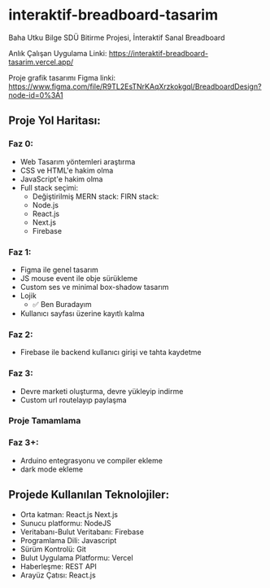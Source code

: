 # interaktif-breadboard-tasarim
 Baha Utku Bilge SDÜ Bitirme Projesi, İnteraktif Sanal Breadboard
 
 Anlık Çalışan Uygulama Linki: https://interaktif-breadboard-tasarim.vercel.app/
 
 
 Proje grafik tasarımı Figma linki: https://www.figma.com/file/R9TL2EsTNrKAqXrzkokgql/BreadboardDesign?node-id=0%3A1

## Proje Yol Haritası:

### Faz 0:
- Web Tasarım yöntemleri araştırma
- CSS ve HTML'e hakim olma
- JavaScript'e hakim olma
- Full stack seçimi:
  - Değiştirilmiş MERN stack: FIRN stack: 
  - Node.js
  - React.js
  - Next.js
  - Firebase

### Faz 1:
- Figma ile genel tasarım
- JS mouse event ile obje sürükleme
- Custom ses ve minimal box-shadow tasarım
- Lojik
  - ✅ Ben Buradayım
- Kullanıcı sayfası üzerine kayıtlı kalma

### Faz 2:
- Firebase ile backend kullanıcı girişi ve tahta kaydetme

### Faz 3:
- Devre marketi oluşturma, devre yükleyip indirme
- Custom url routelayıp paylaşma

### Proje Tamamlama

### Faz 3+:
- Arduino entegrasyonu ve compiler ekleme
- dark mode ekleme

## Projede Kullanılan Teknolojiler:
- Orta katman: React.js Next.js
- Sunucu platformu: NodeJS
- Veritabanı-Bulut Veritabanı: Firebase
- Programlama Dili: Javascript
- Sürüm Kontrolü: Git
- Bulut Uygulama Platformu: Vercel
- Haberleşme: REST API
- Arayüz Çatısı: React.js
